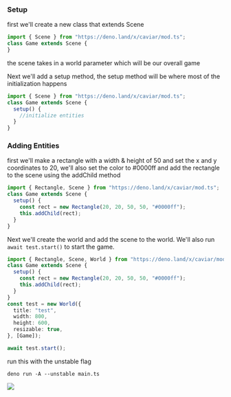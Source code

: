 ### Setup

first we'll create a new class that extends Scene

```typescript
import { Scene } from "https://deno.land/x/caviar/mod.ts";
class Game extends Scene {
}
```

the scene takes in a world parameter which will be our overall game

Next we'll add a setup method, the setup method will be where most of the
initialization happens

```typescript
import { Scene } from "https://deno.land/x/caviar/mod.ts";
class Game extends Scene {
  setup() {
    //initialize entities
  }
}
```

### Adding Entities

first we'll make a rectangle with a width & height of 50 and set the x and y
coordinates to 20, we'll also set the color to #0000ff and add the rectangle to
the scene using the addChild method

```typescript
import { Rectangle, Scene } from "https://deno.land/x/caviar/mod.ts";
class Game extends Scene {
  setup() {
    const rect = new Rectangle(20, 20, 50, 50, "#0000ff");
    this.addChild(rect);
  }
}
```

Next we'll create the world and add the scene to the world. We'll also run
`await test.start()` to start the game.

```typescript
import { Rectangle, Scene, World } from "https://deno.land/x/caviar/mod.ts";
class Game extends Scene {
  setup() {
    const rect = new Rectangle(20, 20, 50, 50, "#0000ff");
    this.addChild(rect);
  }
}
const test = new World({
  title: "test",
  width: 800,
  height: 600,
  resizable: true,
}, [Game]);

await test.start();
```

run this with the unstable flag

```
deno run -A --unstable main.ts
```

![](https://i.ibb.co/RzSZfBH/Screenshot-2021-12-10-112659.png)
